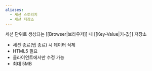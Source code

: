 ```yaml
---
aliases:
  - 세션 스토리지
  - 세션 저장소
---
```

세션 단위로 생성되는 [[Browser|브라우저]] 내 [[Key-Value|키-값]] 저장소
- 세션 종료(탭 종료) 시 데이터 삭제
- HTML5 필요
- 클라이언트에서만 수정 가능
- 최대 5MB